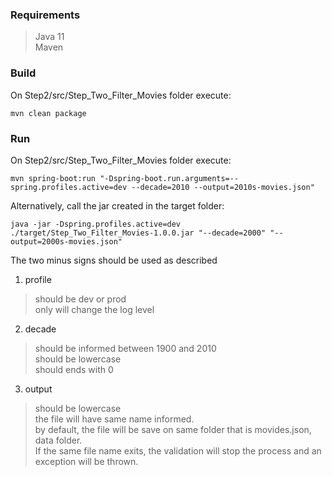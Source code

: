 ### Requirements   
> Java 11      
> Maven    

### Build   
On Step2/src/Step_Two_Filter_Movies folder execute:   

```
mvn clean package
```

### Run   
On Step2/src/Step_Two_Filter_Movies folder execute:   

```
mvn spring-boot:run "-Dspring-boot.run.arguments=--spring.profiles.active=dev --decade=2010 --output=2010s-movies.json"
```
Alternatively, call the jar created in the target folder: 

```
java -jar -Dspring.profiles.active=dev ./target/Step_Two_Filter_Movies-1.0.0.jar "--decade=2000" "--output=2000s-movies.json"
```


The two minus signs should be used as described   

1. profile   
> should be dev or prod   
> only will change the log level   

2. decade   
> should be informed between 1900 and 2010   
> should be lowercase   
> should ends with 0   

3. output   
> should be lowercase   
> the file will have same name informed.   
> by default, the file will be save on same folder that is movides.json, data folder.   
> If the same file name exits, the validation will stop the process and an exception will be thrown.